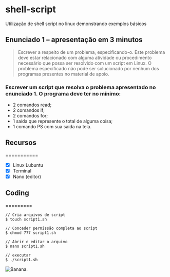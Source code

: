 # shell-script
Utilização de shell script no linux demonstrando exemplos básicos

## Enunciado 1 – apresentação em 3 minutos 
> Escrever a respeito de um problema, especificando-o. Este problema deve estar relacionado com alguma atividade ou procedimento necessário que possa ser resolvido com um script em Linux. O problema especificado não pode ser solucionado por nenhum dos programas presentes no material de apoio.

### Escrever um script que resolva o problema apresentado no enunciado 1. O programa deve ter no mínimo: 
* 2 comandos read; 
* 2 comandos if; 
* 2 comandos for; 
* 1 saída que represente o total de alguma coisa; 
* 1 comando PS com sua saída na tela. 

## Recursos 
===========
- [x] Linux Lubuntu
- [x] Terminal
- [x] Nano (editor)

## Coding
=========
```
// Cria arquivos de script
$ touch script1.sh

// Conceder permissão completa ao script
$ chmod 777 script1.sh

// Abrir e editar o arquivo
$ nano script1.sh

// executar 
$ ./script1.sh
```

![Banana](http://cdn.osxdaily.com/wp-content/uploads/2013/07/dancing-banana.gif).
